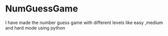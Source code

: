 # NumGuessGame
I have made the number guess game with different levels like easy ,medium and hard mode using python
